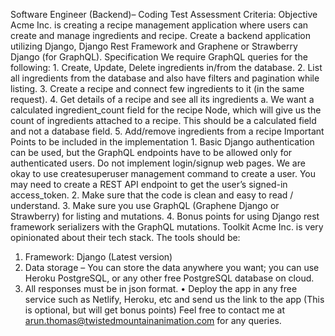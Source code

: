 Software Engineer (Backend)– Coding Test
Assessment Criteria:
Objective
Acme Inc. is creating a recipe management application where users can create and manage ingredients and recipe. Create a backend application utilizing Django, Django Rest Framework and Graphene or Strawberry Django (for GraphQL).
Specification
We require GraphQL queries for the following:
1.
Create, Update, Delete ingredients in/from the database.
2.
List all ingredients from the database and also have filters and pagination while listing.
3.
Create a recipe and connect few ingredients to it (in the same request).
4.
Get details of a recipe and see all its ingredients
a. We want a calculated ingredient_count field for the recipe Node, which will give us the count of ingredients attached to a recipe. This should be a calculated field and not a database field.
5.
Add/remove ingredients from a recipe
Important Points to be included in the implementation
1.
Basic Django authentication can be used, but the GraphQL endpoints have to be allowed only for authenticated users. Do not implement login/signup web pages. We are okay to use createsuperuser management command to create a user. You may need to create a REST API endpoint to get the user’s signed-in access_token.
2.
Make sure that the code is clean and easy to read / understand.
3.
Make sure you use GraphQL (Graphene Django or Strawberry) for listing and mutations.
4.
Bonus points for using Django rest framework serializers with the GraphQL mutations.
Toolkit
Acme Inc. is very opinionated about their tech stack. The tools should be:
1. Framework: Django (Latest version)
2. Data storage – You can store the data anywhere you want; you can use Heroku PostgreSQL, or any other free PostgreSQL database on cloud.
3. All responses must be in json format.
•
Deploy the app in any free service such as Netlify, Heroku, etc and send us the link to the app (This is optional, but will get bonus points)
Feel free to contact me at arun.thomas@twistedmountainanimation.com for any queries.
